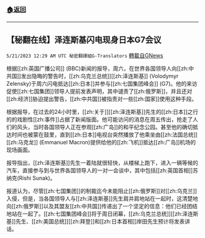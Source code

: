 ###  [:house:返回](README.md)
---


## 【秘翻在线】泽连斯基闪电现身日本G7会议
`5/21/2023 12:29 AM UTC 秘密翻譯組G-Translators` [轉載自GNews](https://gnews.org/articles/1317644)

根据[[zh:英国广播公司]] (BBC)新闻的报导，周六，在世界各国领导人向[[zh:中共国]]发出隐晦的警告时，[[zh:乌克兰总统]][[zh:泽连斯基]] (Volodymyr Zelensky)于周六闪电抵达[[zh:日本]]并参与[[zh:七国集团峰会]] (G7)。他的来访促使[[zh:七国集团]]领导人提前发表声明，其中谴责了[[zh:俄罗斯]]，并且还对[[zh:经济]]胁迫提出警告，[[zh:中共国]]被指责对一些[[zh:国家]]使用这种手段。

根据报导，在过去的24小时里，[[zh:关于]][[zh:泽连斯基]]先生的[[zh:日本]]之行的的戏剧性[[zh:事件]]占据了新闻版面。他可能访问的消息在周五传出，抢走了人们的风头，当时各国领导人正在参观[[zh:广岛]]的和平纪念公园。甚至他的确切抵达时间也被蒙在鼓里，直到[[zh:日本]]电视台突然播放了他乘坐由[[zh:法国总统]][[zh:马克龙]] (Emmanuel Macron)提供给他的[[zh:飞机]]抵达[[zh:广岛]]机场的现场画面。

报导指出，[[zh:泽连斯基]]先生一着陆就很轻快，从楼梯上跑下，进入一辆等候的汽车，直接参与到与世界各国领导人的一对一会谈中，其中包括[[zh:英国首相]]苏纳克(Rishi Sunak)。

报道认为，尽管[[zh:七国集团]]的制裁迄今未能阻止[[zh:俄罗斯]]对[[zh:乌克兰]]入侵，但是，当各国领导人与[[zh:泽连斯基]]先生肩并肩地站在一起时，这清楚地向[[zh:俄罗斯]]以及其盟友[[zh:中共国]]传递出了一个坚定的信息：他们已经团结地站在一起了。[[zh:七国集团峰会]]将于周日闭幕，[[zh:乌克兰总统]][[zh:泽连斯基]]先生、[[zh:美国总统]][[zh:拜登]]和[[zh:日本首相]]岸田先生预计将发表讲话。
